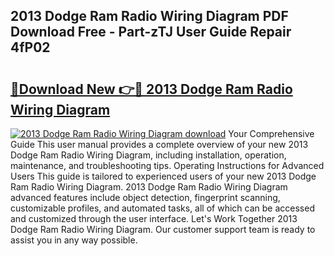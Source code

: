 ## 2013 Dodge Ram Radio Wiring Diagram PDF Download Free - Part-zTJ User Guide Repair 4fP02

# <h2><a href="http://dfu7fki.blite.top/?on=2013+Dodge+Ram+Radio+Wiring+Diagram">🔗Download New 👉🔴 2013 Dodge Ram Radio Wiring Diagram</a></h2>

[![2013 Dodge Ram Radio Wiring Diagram download](https://i.imgur.com/lujVjoI.png)](http://dfu7fki.blite.top/?on=2013+Dodge+Ram+Radio+Wiring+Diagram)
Your Comprehensive Guide This user manual provides a complete overview of your new 2013 Dodge Ram Radio Wiring Diagram, including installation, operation, maintenance, and troubleshooting tips. Operating Instructions for Advanced Users This guide is tailored to experienced users of your new 2013 Dodge Ram Radio Wiring Diagram. 2013 Dodge Ram Radio Wiring Diagram advanced features include object detection, fingerprint scanning, customizable profiles, and automated tasks, all of which can be accessed and customized through the user interface. Let's Work Together 2013 Dodge Ram Radio Wiring Diagram. Our customer support team is ready to assist you in any way possible.
